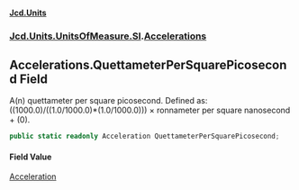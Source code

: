 #### [Jcd.Units](index.md 'index')
### [Jcd.Units.UnitsOfMeasure.SI](Jcd.Units.UnitsOfMeasure.SI.md 'Jcd.Units.UnitsOfMeasure.SI').[Accelerations](Accelerations.md 'Jcd.Units.UnitsOfMeasure.SI.Accelerations')

## Accelerations.QuettameterPerSquarePicosecond Field

A(n) quettameter per square picosecond. Defined as: ((1000.0)/((1.0/1000.0)*(1.0/1000.0))) × ronnameter per square nanosecond + (0).

```csharp
public static readonly Acceleration QuettameterPerSquarePicosecond;
```

#### Field Value
[Acceleration](Acceleration.md 'Jcd.Units.UnitTypes.Acceleration')